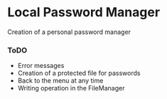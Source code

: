 # Local Password Manager

Creation of a personal password manager

### ToDO 

- Error messages
- Creation of a protected file for passwords
- Back to the menu at any time
- Writing operation in the FileManager